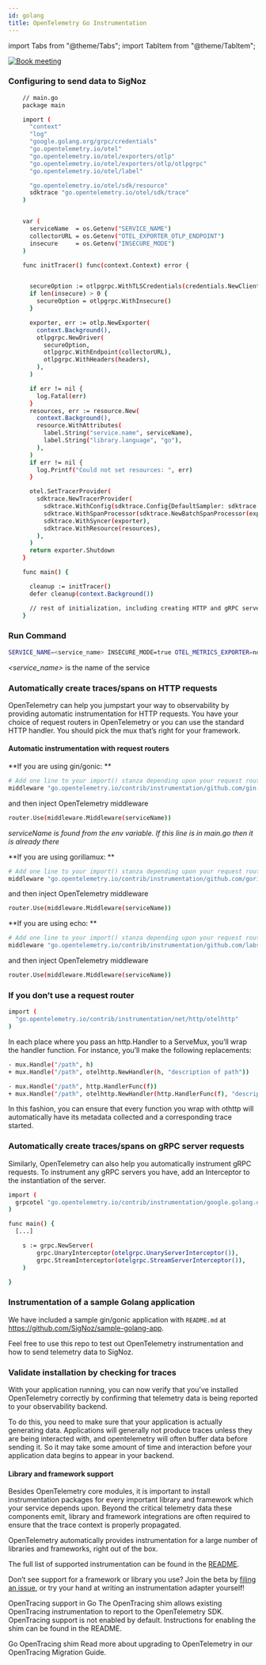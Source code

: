 ```yaml
---
id: golang
title: OpenTelemetry Go Instrumentation
---
```


import Tabs from "@theme/Tabs";
import TabItem from "@theme/TabItem";


<p align="center">

[![Book meeting](/img/docs/ZoomCTA.png)](https://calendly.com/pranay-signoz/instrumentation-office-hrs)

</p>

### Configuring to send data to SigNoz

<!-- <Tabs
  defaultValue="self-hosted"
  groupId="hosting-options"
  values={[
    { label: "Self Hosted", value: "self-hosted" },
    { label: "Cloud", value: "cloud" },
  ]}
>
<TabItem value="self-hosted"> -->

```bash
    // main.go
    package main

    import (
      "context"
      "log"
      "google.golang.org/grpc/credentials"
      "go.opentelemetry.io/otel"
      "go.opentelemetry.io/otel/exporters/otlp"
      "go.opentelemetry.io/otel/exporters/otlp/otlpgrpc"
      "go.opentelemetry.io/otel/label"

      "go.opentelemetry.io/otel/sdk/resource"
      sdktrace "go.opentelemetry.io/otel/sdk/trace"
    )


    var (
      serviceName  = os.Getenv("SERVICE_NAME")
      collectorURL = os.Getenv("OTEL_EXPORTER_OTLP_ENDPOINT")
      insecure     = os.Getenv("INSECURE_MODE")
    )

    func initTracer() func(context.Context) error {


      secureOption := otlpgrpc.WithTLSCredentials(credentials.NewClientTLSFromCert(nil, ""))
      if len(insecure) > 0 {
        secureOption = otlpgrpc.WithInsecure()
      }

      exporter, err := otlp.NewExporter(
        context.Background(),
        otlpgrpc.NewDriver(
          secureOption,
          otlpgrpc.WithEndpoint(collectorURL),
          otlpgrpc.WithHeaders(headers),
        ),
      )

      if err != nil {
        log.Fatal(err)
      }
      resources, err := resource.New(
        context.Background(),
        resource.WithAttributes(
          label.String("service.name", serviceName),
          label.String("library.language", "go"),
        ),
      )
      if err != nil {
        log.Printf("Could not set resources: ", err)
      }

      otel.SetTracerProvider(
        sdktrace.NewTracerProvider(
          sdktrace.WithConfig(sdktrace.Config{DefaultSampler: sdktrace.AlwaysSample()}),
          sdktrace.WithSpanProcessor(sdktrace.NewBatchSpanProcessor(exporter)),
          sdktrace.WithSyncer(exporter),
          sdktrace.WithResource(resources),
        ),
      )
      return exporter.Shutdown
    }

    func main() {

      cleanup := initTracer()
      defer cleanup(context.Background())

      // rest of initialization, including creating HTTP and gRPC servers/handlers...
    }
```

### Run Command

```bash
SERVICE_NAME=<service_name> INSECURE_MODE=true OTEL_METRICS_EXPORTER=none OTEL_EXPORTER_OTLP_ENDPOINT=<IP of SigNoz backend:4317> go run main.go
```

_<service_name>_ is the name of the service

<!-- </TabItem>
<TabItem value="cloud">

```bash
    // main.go
    package main

    import (
      "context"
      "log"
      "google.golang.org/grpc/credentials"
      "go.opentelemetry.io/otel"
      "go.opentelemetry.io/otel/exporters/otlp"
      "go.opentelemetry.io/otel/exporters/otlp/otlpgrpc"
      "go.opentelemetry.io/otel/label"

      "go.opentelemetry.io/otel/sdk/resource"
      sdktrace "go.opentelemetry.io/otel/sdk/trace"
    )


    var (
      serviceName  = os.Getenv("SERVICE_NAME")
      signozToken  = os.Getenv("SIGNOZ_ACCESS_TOKEN")
      collectorURL = os.Getenv("OTEL_EXPORTER_OTLP_ENDPOINT")
      insecure     = os.Getenv("INSECURE_MODE")
    )

    func initTracer() func(context.Context) error {

      headers := map[string]string{
        "signoz-access-token": signozToken,
      }

      secureOption := otlpgrpc.WithTLSCredentials(credentials.NewClientTLSFromCert(nil, ""))
      if len(insecure) > 0 {
        secureOption = otlpgrpc.WithInsecure()
      }

      exporter, err := otlp.NewExporter(
        context.Background(),
        otlpgrpc.NewDriver(
          secureOption,
          otlpgrpc.WithEndpoint(collectorURL),
          otlpgrpc.WithHeaders(headers),
        ),
      )

      if err != nil {
        log.Fatal(err)
      }
      resources, err := resource.New(
        context.Background(),
        resource.WithAttributes(
          label.String("service.name", serviceName),
          label.String("library.language", "go"),
        ),
      )
      if err != nil {
        log.Printf("Could not set resources: ", err)
      }

      otel.SetTracerProvider(
        sdktrace.NewTracerProvider(
          sdktrace.WithConfig(sdktrace.Config{DefaultSampler: sdktrace.AlwaysSample()}),
          sdktrace.WithSpanProcessor(sdktrace.NewBatchSpanProcessor(exporter)),
          sdktrace.WithSyncer(exporter),
          sdktrace.WithResource(resources),
        ),
      )
      return exporter.Shutdown
    }

    func main() {

      cleanup := initTracer()
      defer cleanup(context.Background())

      // rest of initialization, including creating HTTP and gRPC servers/handlers...
    }
```
### Run Command

```bash
SERVICE_NAME=<service_name> OTEL_EXPORTER_OTLP_ENDPOINT=ingest.signoz.io:443 SIGNOZ_ACCESS_TOKEN=<access_token> go run main.go
```
*<service_name>* is the name of the service

*<access_token>* can be found in your settings page as shown in below image

![access_token_settings_page](../../static/img/access_token_settings_page.png)
</TabItem>
</Tabs> -->

### Automatically create traces/spans on HTTP requests

OpenTelemetry can help you jumpstart your way to observability by providing automatic instrumentation for HTTP requests. You have your choice of request routers in OpenTelemetry or you can use the standard HTTP handler. You should pick the mux that’s right for your framework.

#### Automatic instrumentation with request routers

**If you are using gin/gonic: **

```bash
# Add one line to your import() stanza depending upon your request router:
middleware "go.opentelemetry.io/contrib/instrumentation/github.com/gin-gonic/gin/otelgin"
```

and then inject OpenTelemetry middleware

```bash
router.Use(middleware.Middleware(serviceName))
```

_serviceName is found from the env variable. If this line is in main.go then it is already there_

**If you are using gorillamux: **

```bash
# Add one line to your import() stanza depending upon your request router:
middleware "go.opentelemetry.io/contrib/instrumentation/github.com/gorilla/mux/otelmux"
```

and then inject OpenTelemetry middleware

```bash
router.Use(middleware.Middleware(serviceName))
```

**If you are using echo: **

```bash
# Add one line to your import() stanza depending upon your request router:
middleware "go.opentelemetry.io/contrib/instrumentation/github.com/labstack/echo/otelecho"
```

and then inject OpenTelemetry middleware

```bash
router.Use(middleware.Middleware(serviceName))
```

### If you don’t use a request router

```bash
import (
  "go.opentelemetry.io/contrib/instrumentation/net/http/otelhttp"
)

```

In each place where you pass an http.Handler to a ServeMux, you’ll wrap the handler function. For instance, you’ll make the following replacements:

```bash
- mux.Handle("/path", h)
+ mux.Handle("/path", otelhttp.NewHandler(h, "description of path"))
```

```bash
- mux.Handle("/path", http.HandlerFunc(f))
+ mux.Handle("/path", otelhttp.NewHandler(http.HandlerFunc(f), "description of path"))
```

In this fashion, you can ensure that every function you wrap with othttp will automatically have its metadata collected and a corresponding trace started.

### Automatically create traces/spans on gRPC server requests

Similarly, OpenTelemetry can also help you automatically instrument gRPC requests. To instrument any gRPC servers you have, add an Interceptor to the instantiation of the server.

```bash
import (
  grpcotel "go.opentelemetry.io/contrib/instrumentation/google.golang.org/grpc/otelgrpc"
)

func main() {
  [...]

	s := grpc.NewServer(
		grpc.UnaryInterceptor(otelgrpc.UnaryServerInterceptor()),
		grpc.StreamInterceptor(otelgrpc.StreamServerInterceptor()),
	)

}

```

### Instrumentation of a sample Golang application

We have included a sample gin/gonic application with `README.md` at https://github.com/SigNoz/sample-golang-app.

Feel free to use this repo to test out OpenTelemetry instrumentation and how to send telemetry data to SigNoz.

### Validate installation by checking for traces

With your application running, you can now verify that you’ve installed OpenTelemetry correctly by confirming that telemetry data is being reported to your observability backend.

To do this, you need to make sure that your application is actually generating data. Applications will generally not produce traces unless they are being interacted with, and opentelemetry will often buffer data before sending it. So it may take some amount of time and interaction before your application data begins to appear in your backend.

#### Library and framework support

Besides OpenTelemetry core modules, it is important to install instrumentation packages for every important library and framework which your service depends upon. Beyond the critical telemetry data these components emit, library and framework integrations are often required to ensure that the trace context is properly propagated.

OpenTelemetry automatically provides instrumentation for a large number of libraries and frameworks, right out of the box.

The full list of supported instrumentation can be found in the [README](https://github.com/open-telemetry/opentelemetry-go-contrib/tree/master/instrumentation).

Don’t see support for a framework or library you use? Join the beta by [filing an issue](https://github.com/open-telemetry/opentelemetry-go-contrib/issues), or try your hand at writing an instrumentation adapter yourself!

OpenTracing support in Go
The OpenTracing shim allows existing OpenTracing instrumentation to report to the OpenTelemetry SDK. OpenTracing support is not enabled by default. Instructions for enabling the shim can be found in the README.

Go OpenTracing shim
Read more about upgrading to OpenTelemetry in our OpenTracing Migration Guide.


<p>&nbsp;</p>
